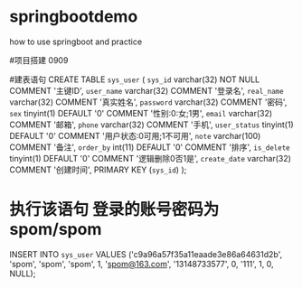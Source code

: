 # springbootdemo
how to use springboot and practice

#项目搭建 0909

#建表语句
CREATE TABLE `sys_user` (
  `sys_id` varchar(32) NOT NULL COMMENT '主键ID',
  `user_name` varchar(32) COMMENT '登录名',
  `real_name` varchar(32) COMMENT '真实姓名',
  `password` varchar(32) COMMENT '密码',
  `sex` tinyint(1) DEFAULT '0' COMMENT '性别:0:女;1男',
  `email` varchar(32) COMMENT '邮箱',
  `phone` varchar(32) COMMENT '手机',
  `user_status` tinyint(1) DEFAULT '0' COMMENT '用户状态:0可用;1不可用',
  `note` varchar(100) COMMENT '备注',
  `order_by` int(11) DEFAULT '0' COMMENT '排序',
  `is_delete` tinyint(1) DEFAULT '0' COMMENT '逻辑删除0否1是',
  `create_date` varchar(32) COMMENT '创建时间',
  PRIMARY KEY (`sys_id`)
);

# 执行该语句 登录的账号密码为 spom/spom
INSERT INTO `sys_user` VALUES ('c9a96a57f35a11eaade3e86a64631d2b', 'spom', 'spom', 'spom', 1, 'spom@163.com', '13148733577', 0, '111', 1, 0, NULL);


